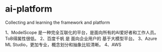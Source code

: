 # ai-platform
Collecting and learning the framework and platform 


1、ModelScope 是一种完全互联化的平台，是面向所有的AI爱好者和工作人员。ToB得属性很低。
2、百度千帆 是 面向企业用户的 基于大模型平台。
3、Azure ML Studio，更加专业，概念划分和抽象比较清晰。
4、AWS